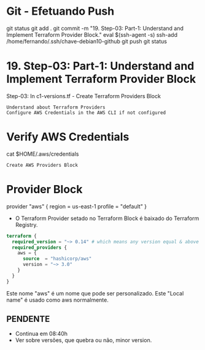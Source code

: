 
# ############################################################################
# ############################################################################
# ############################################################################
# Git - Efetuando Push

git status
git add .
git commit -m "19. Step-03: Part-1: Understand and Implement Terraform Provider Block."
eval $(ssh-agent -s)
ssh-add /home/fernando/.ssh/chave-debian10-github
git push
git status


# ############################################################################
# ############################################################################
# ############################################################################
# 19. Step-03: Part-1: Understand and Implement Terraform Provider Block

Step-03: In c1-versions.tf - Create Terraform Providers Block

    Understand about Terraform Providers
    Configure AWS Credentials in the AWS CLI if not configured

# Verify AWS Credentials
cat $HOME/.aws/credentials

    Create AWS Providers Block

# Provider Block
provider "aws" {
  region  = us-east-1
  profile = "default"
}




- O Terraform Provider setado no Terraform Block é baixado do Terraform Registry.



~~~~tf
terraform {
  required_version = "~> 0.14" # which means any version equal & above 0.14 like 0.15, 0.16 etc and < 1.xx
  required_providers {
    aws = {
      source  = "hashicorp/aws"
      version = "~> 3.0"
    }
  }
}
~~~~


Este nome "aws" é um nome que pode ser personalizado.
Este "Local name" é usado como aws normalmente.


## PENDENTE
- Continua em
08:40h
- Ver sobre versões, que quebra ou não, minor version.